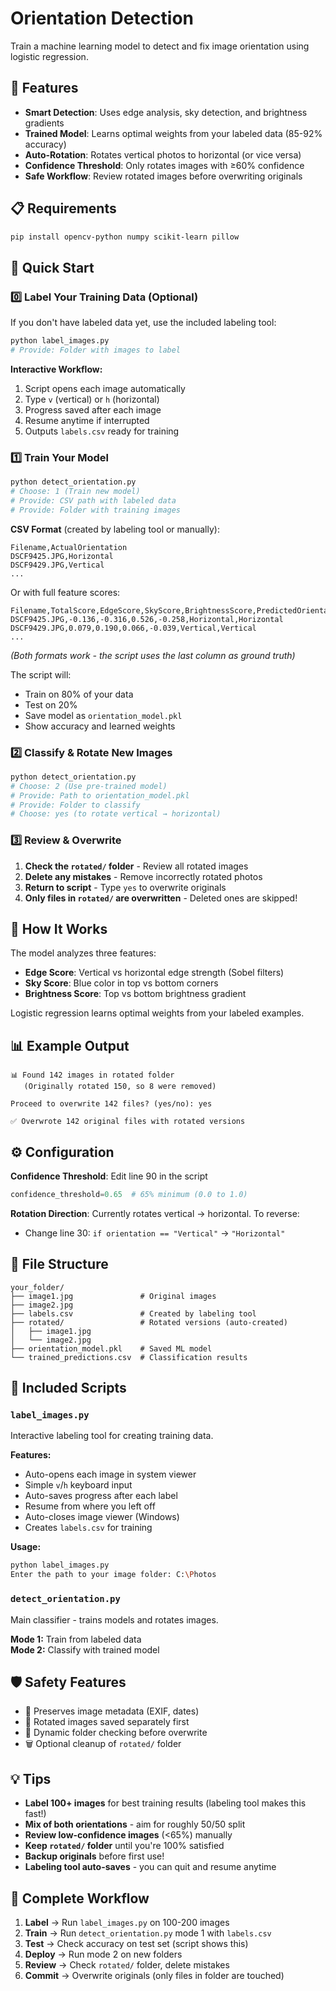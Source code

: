 # Orientation Detection 

Train a machine learning model to detect and fix image orientation using logistic regression.

## 🚀 Features

- **Smart Detection**: Uses edge analysis, sky detection, and brightness gradients
- **Trained Model**: Learns optimal weights from your labeled data (85-92% accuracy)
- **Auto-Rotation**: Rotates vertical photos to horizontal (or vice versa)
- **Confidence Threshold**: Only rotates images with ≥60% confidence
- **Safe Workflow**: Review rotated images before overwriting originals

## 📋 Requirements

```bash
pip install opencv-python numpy scikit-learn pillow
```

## 🎯 Quick Start

### 0️⃣ Label Your Training Data (Optional)

If you don't have labeled data yet, use the included labeling tool:

```bash
python label_images.py
# Provide: Folder with images to label
```

**Interactive Workflow:**
1. Script opens each image automatically
2. Type `v` (vertical) or `h` (horizontal)
3. Progress saved after each image
4. Resume anytime if interrupted
5. Outputs `labels.csv` ready for training

### 1️⃣ Train Your Model

```bash
python detect_orientation.py
# Choose: 1 (Train new model)
# Provide: CSV path with labeled data
# Provide: Folder with training images
```

**CSV Format** (created by labeling tool or manually):
```csv
Filename,ActualOrientation
DSCF9425.JPG,Horizontal
DSCF9429.JPG,Vertical
...
```

Or with full feature scores:
```csv
Filename,TotalScore,EdgeScore,SkyScore,BrightnessScore,PredictedOrientation,ActualOrientation
DSCF9425.JPG,-0.136,-0.316,0.526,-0.258,Horizontal,Horizontal
DSCF9429.JPG,0.079,0.190,0.066,-0.039,Vertical,Vertical
...
```

*(Both formats work - the script uses the last column as ground truth)*

The script will:
- Train on 80% of your data
- Test on 20%
- Save model as `orientation_model.pkl`
- Show accuracy and learned weights

### 2️⃣ Classify & Rotate New Images

```bash
python detect_orientation.py
# Choose: 2 (Use pre-trained model)
# Provide: Path to orientation_model.pkl
# Provide: Folder to classify
# Choose: yes (to rotate vertical → horizontal)
```

### 3️⃣ Review & Overwrite

1. **Check the `rotated/` folder** - Review all rotated images
2. **Delete any mistakes** - Remove incorrectly rotated photos
3. **Return to script** - Type `yes` to overwrite originals
4. **Only files in `rotated/` are overwritten** - Deleted ones are skipped!

## 🔧 How It Works

The model analyzes three features:

- **Edge Score**: Vertical vs horizontal edge strength (Sobel filters)
- **Sky Score**: Blue color in top vs bottom corners
- **Brightness Score**: Top vs bottom brightness gradient

Logistic regression learns optimal weights from your labeled examples.

## 📊 Example Output

```
📊 Found 142 images in rotated folder
   (Originally rotated 150, so 8 were removed)

Proceed to overwrite 142 files? (yes/no): yes

✅ Overwrote 142 original files with rotated versions
```

## ⚙️ Configuration

**Confidence Threshold**: Edit line 90 in the script
```python
confidence_threshold=0.65  # 65% minimum (0.0 to 1.0)
```

**Rotation Direction**: Currently rotates vertical → horizontal. To reverse:
- Change line 30: `if orientation == "Vertical"` → `"Horizontal"`

## 📁 File Structure

```
your_folder/
├── image1.jpg               # Original images
├── image2.jpg
├── labels.csv               # Created by labeling tool
├── rotated/                 # Rotated versions (auto-created)
│   ├── image1.jpg
│   └── image2.jpg
├── orientation_model.pkl    # Saved ML model
└── trained_predictions.csv  # Classification results
```

## 📝 Included Scripts

### `label_images.py`
Interactive labeling tool for creating training data.

**Features:**
- Auto-opens each image in system viewer
- Simple `v`/`h` keyboard input
- Auto-saves progress after each label
- Resume from where you left off
- Auto-closes image viewer (Windows)
- Creates `labels.csv` for training

**Usage:**
```bash
python label_images.py
Enter the path to your image folder: C:\Photos
```

### `detect_orientation.py`
Main classifier - trains models and rotates images.

**Mode 1:** Train from labeled data  
**Mode 2:** Classify with trained model

## 🛡️ Safety Features

- 💾 Preserves image metadata (EXIF, dates)
- 📁 Rotated images saved separately first
- 🔄 Dynamic folder checking before overwrite
- 🗑️ Optional cleanup of `rotated/` folder

## 💡 Tips

- **Label 100+ images** for best training results (labeling tool makes this fast!)
- **Mix of both orientations** - aim for roughly 50/50 split
- **Review low-confidence images** (<65%) manually
- **Keep `rotated/` folder** until you're 100% satisfied
- **Backup originals** before first use!
- **Labeling tool auto-saves** - you can quit and resume anytime

## 🔄 Complete Workflow

1. **Label** → Run `label_images.py` on 100-200 images
2. **Train** → Run `detect_orientation.py` mode 1 with `labels.csv`
3. **Test** → Check accuracy on test set (script shows this)
4. **Deploy** → Run mode 2 on new folders
5. **Review** → Check `rotated/` folder, delete mistakes
6. **Commit** → Overwrite originals (only files in folder are touched)
